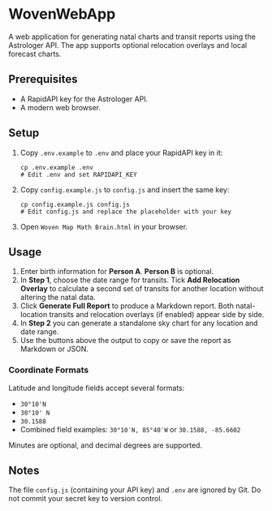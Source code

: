 # WovenWebApp

A web application for generating natal charts and transit reports using the Astrologer API. The app supports optional relocation overlays and local forecast charts.

## Prerequisites

- A RapidAPI key for the Astrologer API.
- A modern web browser.

## Setup

1. Copy `.env.example` to `.env` and place your RapidAPI key in it:
   ```
   cp .env.example .env
   # Edit .env and set RAPIDAPI_KEY
   ```
2. Copy `config.example.js` to `config.js` and insert the same key:
   ```
   cp config.example.js config.js
   # Edit config.js and replace the placeholder with your key
   ```
3. Open `Woven Map Math Brain.html` in your browser.

## Usage

1. Enter birth information for **Person A**. **Person B** is optional.
2. In **Step 1**, choose the date range for transits. Tick **Add Relocation Overlay** to calculate a second set of transits for another location without altering the natal data.
3. Click **Generate Full Report** to produce a Markdown report. Both natal-location transits and relocation overlays (if enabled) appear side by side.
4. In **Step 2** you can generate a standalone sky chart for any location and date range.
5. Use the buttons above the output to copy or save the report as Markdown or JSON.

### Coordinate Formats

Latitude and longitude fields accept several formats:

- `30°10'N`
- `30°10' N`
- `30.1588`
- Combined field examples: `30°10′N, 85°40′W` or `30.1588, -85.6602`

Minutes are optional, and decimal degrees are supported.

## Notes

The file `config.js` (containing your API key) and `.env` are ignored by Git. Do not commit your secret key to version control.
